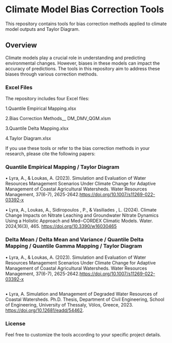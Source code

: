 # Climate Model Bias Correction Tools
This repository contains tools for bias correction methods applied to climate model outputs and Taylor Diagram. 

## Overview
Climate models play a crucial role in understanding and predicting environmental changes. However, biases in these models can impact the accuracy of predictions. The tools in this repository aim to address these biases through various correction methods.

### Excel Files
The repository includes four Excel files:

1.Quantile Empirical Mapping.xlsx

2.Bias Correction Methods__ DM_DMV_QGM.xlsm

3.Quantile Delta Mapping.xlsx

4.Taylor Diagram.xlsx

If you use these tools or refer to the bias correction methods in your research, please cite the following papers:
### Quantile Empirical Mapping / Taylor Diagram
•	Lyra, A., & Loukas, A. (2023). Simulation and Evaluation of Water Resources Management Scenarios Under Climate Change for Adaptive Management of Coastal Agricultural Watersheds. Water Resources Management, 37(6-7), 2625-2642.https://doi.org/10.1007/s11269-022-03392-x

•	Lyra, A., Loukas, A., Sidiropoulos , P., & Vasiliades , L. (2024). Climate Change Impacts on Nitrate Leaching and Groundwater Nitrate Dynamics Using a Holistic Approach and Med‒CORDEX Climatic Models. Water. 2024,16(3), 465. https://doi.org/10.3390/w16030465

### Delta Mean / Delta Mean and Variance / Quantile Delta Mapping / Quantile Gamma Mapping / Taylor Diagram
•	Lyra, A., & Loukas, A. (2023). Simulation and Evaluation of Water Resources Management Scenarios Under Climate Change for Adaptive Management of Coastal Agricultural Watersheds. Water Resources Management, 37(6-7), 2625-2642.https://doi.org/10.1007/s11269-022-03392-x
##
•	Lyra, A. Simulation and Management of Degraded Water Resources of Coastal Watersheds. Ph.D. Thesis, Department of Civil Engineering, School of Engineering, University of Thessaly, Vólos, Greece, 2023. https://doi.org/10.12681/eadd/54462.
### License
Feel free to customize the tools according to your specific project details.
